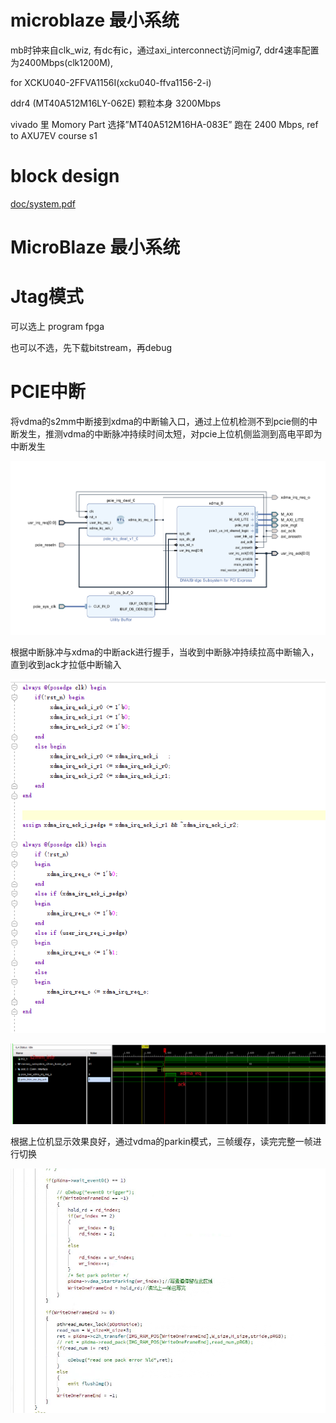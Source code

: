 # microblaze 最小系统

mb时钟来自clk_wiz, 有dc有ic，通过axi_interconnect访问mig7, ddr4速率配置为2400Mbps(clk1200M),

for XCKU040-2FFVA1156I(xcku040-ffva1156-2-i)

ddr4 (MT40A512M16LY-062E) 颗粒本身 3200Mbps

vivado 里 Momory Part 选择”MT40A512M16HA-083E” 跑在 2400 Mbps, ref to AXU7EV course s1

# block design

[doc/system.pdf](doc/system.pdf)

# MicroBlaze 最小系统

# Jtag模式

可以选上 program fpga

也可以不选，先下载bitstream，再debug



# PCIE中断

将vdma的s2mm中断接到xdma的中断输入口，通过上位机检测不到pcie侧的中断发生，推测vdma的中断脉冲持续时间太短，对pcie上位机侧监测到高电平即为中断发生

![1722477088947](image/README/1722477088947.png)

根据中断脉冲与xdma的中断ack进行握手，当收到中断脉冲持续拉高中断输入，直到收到ack才拉低中断输入

![1722477435806](image/README/1722477435806.png)


![1722477644164](image/README/1722477644164.png)

根据上位机显示效果良好，通过vdma的parkin模式，三帧缓存，读完完整一帧进行切换

![1722477723000](image/README/1722477723000.png)
